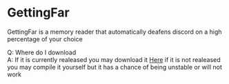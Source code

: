 # GettingFar
GettingFar is a memory reader that automatically deafens discord on a high percentage of your choice


Q: Where do I download  
A: If it is currently realeased you may download it [Here](https://github.com/RDCProgramming/GettingFar/releases) if it is not realeased you may compile it yourself but it has a chance of being unstable or will not work
